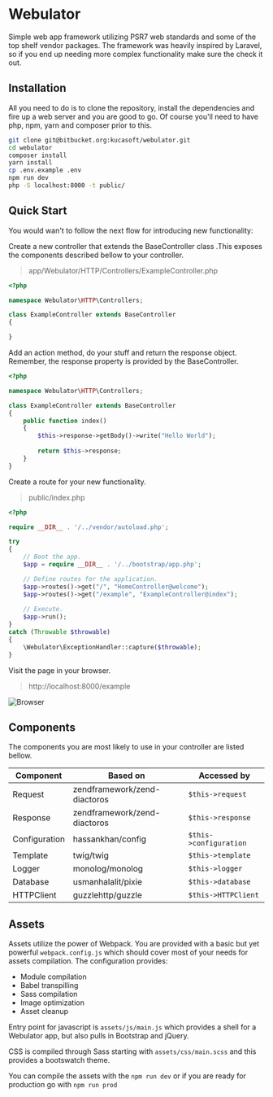 # Webulator

Simple web app framework utilizing PSR7 web standards and some of the top shelf vendor packages. The framework was heavily inspired by Laravel, so if you end up needing more complex functionality make sure the check it out.

## Installation

All you need to do is to clone the repository, install the dependencies and fire up a web server and you are good to go. Of course you'll need to have php, npm, yarn and composer prior to this.

```bash
git clone git@bitbucket.org:kucasoft/webulator.git
cd webulator
composer install
yarn install
cp .env.example .env
npm run dev
php -S localhost:8000 -t public/
```  

## Quick Start

You would wan't to follow the next flow for introducing new functionality:

Create a new controller that extends the BaseController class .This exposes the components described bellow to your controller.

> app/Webulator/HTTP/Controllers/ExampleController.php

```php
<?php

namespace Webulator\HTTP\Controllers;

class ExampleController extends BaseController
{

}
```

Add an action method, do your stuff and return the response object. Remember, the response property is provided by the BaseController.

```php
<?php

namespace Webulator\HTTP\Controllers;

class ExampleController extends BaseController
{
    public function index()
    {
        $this->response->getBody()->write("Hello World");
        
        return $this->response;
    }
}
``` 

Create a route for your new functionality.

> public/index.php

```php
<?php

require __DIR__ . '/../vendor/autoload.php';

try
{
    // Boot the app.
    $app = require __DIR__ . '/../bootstrap/app.php';

    // Define routes for the application.
    $app->routes()->get("/", "HomeController@welcome");
    $app->routes()->get("/example", "ExampleController@index");
    
    // Execute.
    $app->run();
}
catch (Throwable $throwable)
{
    \Webulator\ExceptionHandler::capture($throwable);
}
```

Visit the page in your browser.

> http://localhost:8000/example

![Browser](http://i64.tinypic.com/99i838.png)

## Components

The components you are most likely to use in your controller are listed bellow.

| Component     | Based on                     | Accessed by            |
|---------------|------------------------------|------------------------|
| Request       | zendframework/zend-diactoros | `$this->request`       |
| Response      | zendframework/zend-diactoros | `$this->response`      |
| Configuration | hassankhan/config            | `$this->configuration` |
| Template      | twig/twig                    | `$this->template`      |
| Logger        | monolog/monolog              | `$this->logger`        |
| Database      | usmanhalalit/pixie           | `$this->database`      |
| HTTPClient    | guzzlehttp/guzzle            | `$this->HTTPClient`    |

## Assets

Assets utilize the power of Webpack. You are provided with a basic but yet powerful `webpack.config.js` which should cover most of your needs for assets compilation. The configuration provides:

- Module compilation
- Babel transpilling
- Sass compilation
- Image optimization
- Asset cleanup

Entry point for javascript is `assets/js/main.js` which provides a shell for a Webulator app, but also pulls in Bootstrap and jQuery.

CSS is compiled through Sass starting with `assets/css/main.scss` and this provides a bootswatch theme.

You can compile the assets with the `npm run dev` or if you are ready for production go with `npm run prod`

